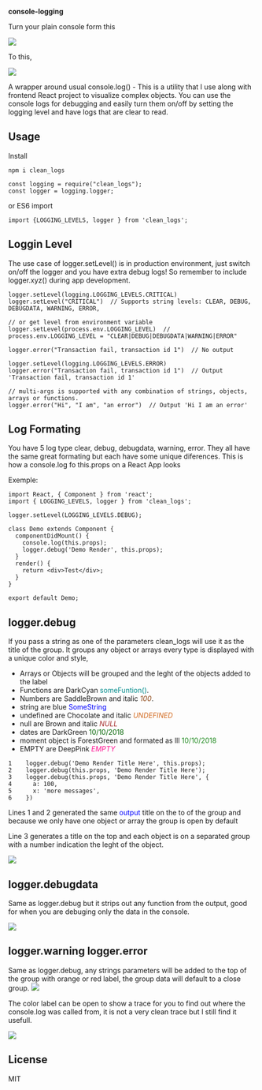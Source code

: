 **console-logging**

Turn your plain console form this

![](./images/before.png)

To this,

![](./images/after.png)

A wrapper around usual console.log() - This is a utility that I use along with frontend React project to visualize complex objects.
You can use the console logs for debugging and easily turn them on/off by setting the logging level and have logs that are clear to read.

## Usage

Install
```
npm i clean_logs
```
```
const logging = require("clean_logs");
const logger = logging.logger;
```

or ES6 import

```
import {LOGGING_LEVELS, logger } from 'clean_logs';
```

## Loggin Level

The use case of logger.setLevel() is in production environment, just switch on/off the logger and you have extra debug logs!
So remember to include logger.xyz() during app development.

```
logger.setLevel(logging.LOGGING_LEVELS.CRITICAL)
logger.setLevel("CRITICAL")  // Supports string levels: CLEAR, DEBUG, DEBUGDATA, WARNING, ERROR,

// or get level from environment variable
logger.setLevel(process.env.LOGGING_LEVEL)  // process.env.LOGGING_LEVEL = "CLEAR|DEBUG|DEBUGDATA|WARNING|ERROR"

logger.error("Transaction fail, transaction id 1")  // No output

logger.setLevel(logging.LOGGING_LEVELS.ERROR)
logger.error("Transaction fail, transaction id 1")  // Output 'Transaction fail, transaction id 1'

// multi-args is supported with any combination of strings, objects, arrays or functions.
logger.error("Hi", "I am", "an error")  // Output 'Hi I am an error'
```

## Log Formating

You have 5 log type clear, debug, debugdata, warning, error.
They all have the same great formating but each have some unique diferences.
This is how a console.log fo this.props on a React App looks

Exemple:

```
import React, { Component } from 'react';
import { LOGGING_LEVELS, logger } from 'clean_logs';

logger.setLevel(LOGGING_LEVELS.DEBUG);

class Demo extends Component {
  componentDidMount() {
    console.log(this.props);
    logger.debug('Demo Render', this.props);
  }
  render() {
    return <div>Test</div>;
  }
}

export default Demo;
```

## logger.debug

If you pass a string as one of the parameters clean_logs will use it as the title of the group.
It groups any object or arrays
every type is displayed with a unique color and style,

- Arrays or Objects will be grouped and the leght of the objects added to the label
- Functions are DarkCyan <span style="color:DarkCyan"> someFuntion()</span>.
- Numbers are SaddleBrown and italic <span style="color:SaddleBrown ; font-style: italic"> 100</span>.
- string are blue <span style="color:blue  "> SomeString</span>
- undefined are Chocolate and italic <span style="color:Chocolate ; font-style: italic"> UNDEFINED</span>
- null are Brown and italic <span style="color:Brown ; font-style: italic"> NULL</span>
- dates are DarkGreen <span style="color:DarkGreen  "> 10/10/2018</span>
- moment object is ForestGreen and formated as lll <span style="color:ForestGreen  "> 10/10/2018</span>
- EMPTY are DeepPink <span style="color:DeepPink ; font-style: italic"> EMPTY</span>

```
1    logger.debug('Demo Render Title Here', this.props);
2    logger.debug(this.props, 'Demo Render Title Here');
3    logger.debug(this.props, 'Demo Render Title Here', {
4      a: 100,
5      x: 'more messages',
6    })
```

Lines 1 and 2 generated the same <span style="color:blue  "> output </span> title on the to of the group and because we only have one object or array the group is open by default

Line 3 generates a title on the top and each object is on a separated group with a number indication the leght of the object.

![](./images/title.png)

## logger.debugdata

Same as logger.debug but it strips out any function from the output, good for when you are debuging only the data in the console.

![](./images/debugdata.png)

## logger.warning logger.error

Same as logger.debug, any strings parameters will be added to the top of the group with orange or red label, the group data will default to a close group.
![](./images/error.png)

The color label can be open to show a trace for you to find out where the console.log was called from, it is not a very clean trace but I still find it usefull.

![](./images/trace.png)

## License

MIT
